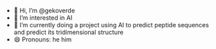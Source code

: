 - 👋 Hi, I’m @gekoverde
- 👀 I’m interested in AI
- 🌱 I’m currently doing a project using AI to predict peptide sequences and predict its tridimensional structure
- 😄 Pronouns: he him


<!---
gekoverde/gekoverde is a ✨ special ✨ repository because its `README.md` (this file) appears on your GitHub profile.
You can click the Preview link to take a look at your changes.
--->

